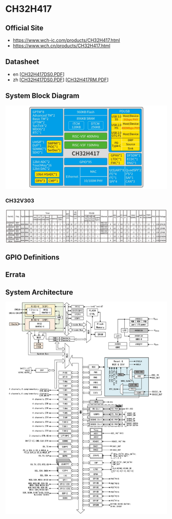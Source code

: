 # CH32H417

## Official Site

- https://www.wch-ic.com/products/CH32H417.html
- https://www.wch.cn/products/CH32H417.html

## Datasheet
- en [[CH32H417DS0.PDF](https://ch32-riscv-ug.github.io/CH32H417/datasheet_en/CH32H417DS0.PDF)]
- zh [[CH32H417DS0.PDF](https://ch32-riscv-ug.github.io/CH32H417/datasheet_zh/CH32H417DS0.PDF)] [[CH32H417RM.PDF](https://ch32-riscv-ug.github.io/CH32H417/datasheet_zh/CH32H417RM.PDF)]

## System Block Diagram
<img src="image/system_CH32H417.jpg" />

### CH32V303
<img src="image/product_CH32H417.jpg" />

## GPIO Definitions

## Errata

## System Architecture
<img src="image/architecture_CH32H417.png" />
